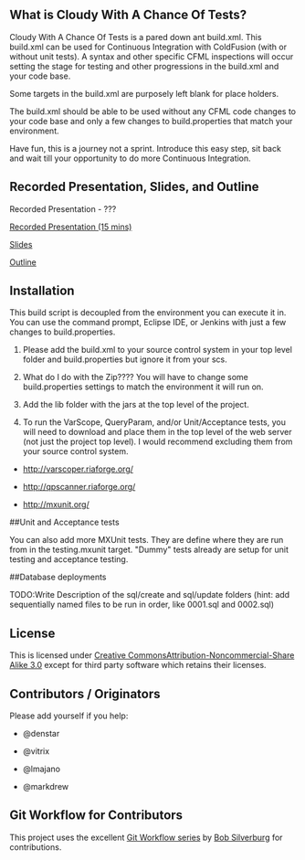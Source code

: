 ## What is Cloudy With A Chance Of Tests?

Cloudy With A Chance Of Tests is a pared down ant build.xml. This build.xml can be used for Continuous Integration with ColdFusion (with or without unit tests). A syntax and other specific CFML inspections will occur setting the stage for testing and other progressions in the build.xml and your code base.

Some targets in the build.xml are purposely left blank for place holders. 

The build.xml should be able to be used without any CFML code changes to your code base and only a few changes to build.properties that match your environment. 

Have fun, this is a journey not a sprint. Introduce this easy step, sit back and wait till your opportunity to do more Continuous Integration.

## Recorded Presentation, Slides, and Outline

Recorded Presentation - ???

[Recorded Presentation (15 mins)](http://cfmumbojumbo.com/cf/index.cfm/bolttalks/bolt-talk-mike-henke-cloudy-with-a-chance-of-tests/)

[Slides](http://prezi.com/ebyrqdkbnhie/cloudy-with-a-chance-of-tests/)

[Outline](https://docs.google.com/document/d/1biLTSfLfZxdwLI78Jo2lID_w-pKAqnR63csfu8mT9EA/edit)

## Installation

This build script is decoupled from the environment you can execute it in. You can use the command prompt, Eclipse IDE, or Jenkins with just a few changes to build.properties. 

1) Please add the build.xml to your source control system in your top level folder and build.properties but ignore it from your scs. 

2) What do I do with the Zip???? You will have to change some build.properties settings to match the environment it will run on.

3) Add the lib folder with the jars at the top level of the project. 

4) To run the VarScope, QueryParam, and/or Unit/Acceptance tests, you will need to download and place them in the top level of the web server (not just the project top level). I would recommend excluding them from your source control system.

* http://varscoper.riaforge.org/

* http://qpscanner.riaforge.org/

* http://mxunit.org/

##Unit and Acceptance tests

You can also add more MXUnit tests. They are define where they are run from in the testing.mxunit target. "Dummy" tests already are setup for unit testing and acceptance testing.

##Database deployments

TODO:Write Description of the sql/create and sql/update folders (hint: add sequentially named files to be run in order, like 0001.sql and 0002.sql)

## License

This is licensed under [Creative CommonsAttribution-Noncommercial-Share Alike 3.0](http://creativecommons.org/licenses/by-nc-sa/3.0/us/) except for third party software which retains their licenses. 

## Contributors / Originators

Please add yourself if you help:

* @denstar

* @vitrix

* @lmajano

* @markdrew

## Git Workflow for Contributors

This project uses the excellent [Git Workflow series](http://www.silverwareconsulting.com/index.cfm/Git-Workflow) by [Bob Silverburg](https://github.com/bobsilverberg/) for contributions.
